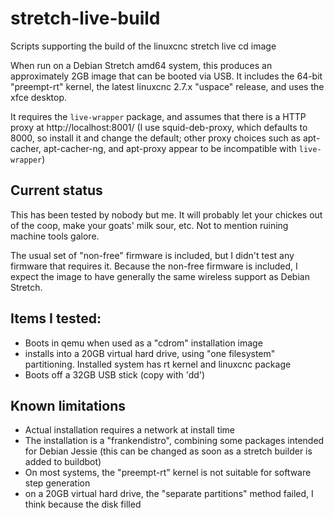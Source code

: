 # stretch-live-build
Scripts supporting the build of the linuxcnc stretch live cd image

When run on a Debian Stretch amd64 system, this produces an approximately 2GB image that can be booted via USB.
It includes the 64-bit "preempt-rt" kernel, the latest linuxcnc 2.7.x "uspace" release, and uses the xfce desktop.

It requires the `live-wrapper` package, and assumes that there is a HTTP proxy at http://localhost:8001/
(I use squid-deb-proxy, which defaults to 8000, so install it and change the default;
other proxy choices such as apt-cacher, apt-cacher-ng, and apt-proxy appear to be incompatible with `live-wrapper`)

## Current status
This has been tested by nobody but me.  It will probably let your chickes out of the coop, make your goats' milk sour, etc.
Not to mention ruining machine tools galore.

The usual set of "non-free" firmware is included, but I didn't test any firmware that requires it.
Because the non-free firmware is included, I expect the image to have generally the same wireless support as Debian Stretch.

## Items I tested:
* Boots in qemu when used as a "cdrom" installation image
* installs into a 20GB virtual hard drive, using "one filesystem" partitioning.  Installed system has rt kernel and linuxcnc package
* Boots off a 32GB USB stick (copy with 'dd')

## Known limitations
* Actual installation requires a network at install time
* The installation is a "frankendistro", combining some packages intended for Debian Jessie
  (this can be changed as soon as a stretch builder is added to buildbot)
* On most systems, the "preempt-rt" kernel is not suitable for software step generation
* on a 20GB virtual hard drive, the "separate partitions" method failed, I think because the disk filled
